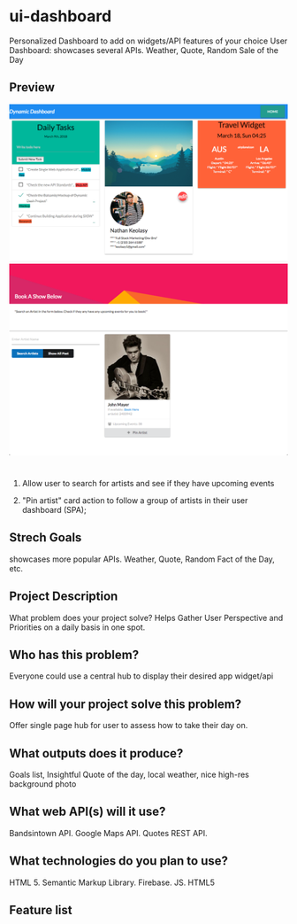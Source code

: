 # ui-dashboard

Personalized Dashboard to add on widgets/API features of your choice
User Dashboard: showcases several APIs. Weather, Quote, Random Sale of the Day

## Preview

![Preview](./ui2.png)
![Preview](./ui1.png)

#

1.  Allow user to search for artists and see if they have upcoming events

2.  "Pin artist" card action to follow a group of artists in their user dashboard (SPA);

## Strech Goals

showcases more popular APIs. Weather, Quote, Random Fact of the Day, etc.

## Project Description

What problem does your project solve? Helps Gather User Perspective and Priorities on a daily basis in one spot.

## Who has this problem?

Everyone could use a central hub to display their desired app widget/api

## How will your project solve this problem?

Offer single page hub for user to assess how to take their day on.

## What outputs does it produce?

Goals list, Insightful Quote of the day, local weather, nice high-res background photo

## What web API(s) will it use?

Bandsintown API. Google Maps API. Quotes REST API.

## What technologies do you plan to use?

HTML 5. Semantic Markup Library. Firebase. JS. HTML5

## Feature list
